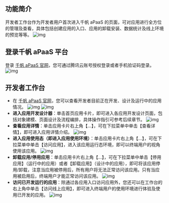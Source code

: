 ## 功能简介
开发者工作台作为开发者用户首次进入千帆 aPaaS 的页面，可对应用进行全方位的管理及查看，具体包括创建应用的入口、应用的卸载安装、数据统计及线上环境的预览等等。
![img](https://main.qcloudimg.com/raw/fea4d06bcbbf49137b0e72fd5fbb4200.png)        

## 登录千帆 aPaaS 平台
登录 [千帆 aPaaS 官网](https://apaas.cloud.tencent.com/)，您可通过腾讯云账号授权登录或者手机验证码登录。
![img](https://main.qcloudimg.com/raw/f71edb2697b8d76e0026cf62e911bba2.png)        

## 开发者工作台
- 在 [千帆 aPaaS 官网](https://apaas.cloud.tencent.com/)，您可以查看开发者目前正在开发、设计及运行中的应用情况。
![img](https://main.qcloudimg.com/raw/12cadda5cde908886931196b6edc41dd.gif)                         ![img](https://main.qcloudimg.com/raw/98d879c20657867d4fe000c723855cef.png)        
- **进入应用开发设计器**：单击首页应用卡片，即可进入各应用开发设计页面，包括对象建模、页面设计及流程编排，具体操作指引可参考后续章节。
![img](https://main.qcloudimg.com/raw/db82868c290727e1b9f19d16d96822c8.gif)        
- **查看应用详情**：单击应用卡片右上角【...】，可在下拉菜单中单击【查看详情】，即可进入应用详情介绍。
![img](https://main.qcloudimg.com/raw/311560c5558b31ceed14f21f51a6124f.gif)        
- **进入应用使用态（即进入应用使用环境）**：单击应用卡片右上角【...】，可在下拉菜单中单击【访问应用】，进入该应用运行态环境，即可以终端用户的视角使用该应用。
![img](https://main.qcloudimg.com/raw/28837d8ae9517b30d3549e9c4f6af1e8.gif)        
- **卸载应用/停用应用**：单击应用卡片右上角【...】，可在下拉菜单中单击【停用应用】（运行中的应用）或者【卸载应用】（设计中的应用），即可将该应用停用/卸载，注意当应用被停用后，所有用户将无法正常访问该应用。只有当应用被启用后，终端用户才能正常访问该应用。
![img](https://main.qcloudimg.com/raw/f0f522acd3aa6f95e960cee178844070.gif)        
- **访问已开发运行的应用**：除通过各应用入口访问应用外，您还可以在工作台的右上角中单击【访问线上应用】，即可进入终端用户的使用环境进行体验及使用已开发的应用。
![img](https://main.qcloudimg.com/raw/12ad9c35d2d8fe8aae0219c0c74a2029.gif)        
